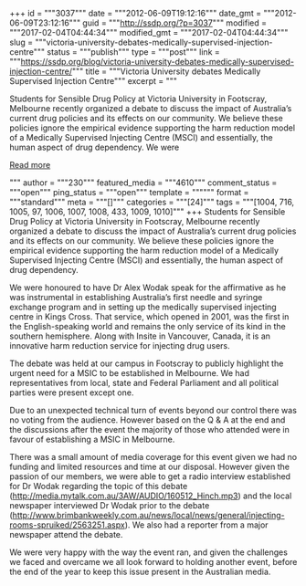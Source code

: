 +++
id = """3037"""
date = """2012-06-09T19:12:16"""
date_gmt = """2012-06-09T23:12:16"""
guid = """http://ssdp.org/?p=3037"""
modified = """2017-02-04T04:44:34"""
modified_gmt = """2017-02-04T04:44:34"""
slug = """victoria-university-debates-medically-supervised-injection-centre"""
status = """publish"""
type = """post"""
link = """https://ssdp.org/blog/victoria-university-debates-medically-supervised-injection-centre/"""
title = """Victoria University debates Medically Supervised Injection Centre"""
excerpt = """<p>Students for Sensible Drug Policy at Victoria University in Footscray, Melbourne recently organized a debate to discuss the impact of Australia&#8217;s current drug policies and its effects on our community. We believe these policies ignore the empirical evidence supporting the harm reduction model of a Medically Supervised Injecting Centre (MSCI) and essentially, the human aspect of drug dependency. We were</p>
<div class="h10"></div>
<p><a class="more-link2 flat" href="https://ssdp.org/blog/victoria-university-debates-medically-supervised-injection-centre/">Read more</a></p>
"""
author = """230"""
featured_media = """4610"""
comment_status = """open"""
ping_status = """open"""
template = """"""
format = """standard"""
meta = """[]"""
categories = """[24]"""
tags = """[1004, 716, 1005, 97, 1006, 1007, 1008, 433, 1009, 1010]"""
+++
Students for Sensible Drug Policy at Victoria University in Footscray, Melbourne recently organized a debate to discuss the impact of Australia&#8217;s current drug policies and its effects on our community. We believe these policies ignore the empirical evidence supporting the harm reduction model of a Medically Supervised Injecting Centre (MSCI) and essentially, the human aspect of drug dependency.



We were honoured to have Dr Alex Wodak speak for the affirmative as he was instrumental in establishing Australia&#8217;s first needle and syringe exchange program and in setting up the medically supervised injecting centre in Kings Cross. That service, which opened in 2001, was the first in the English-speaking world and remains the only service of its kind in the southern hemisphere. Along with Insite in Vancouver, Canada, it is an innovative harm reduction service for injecting drug users.

The debate was held at our campus in Footscray to publicly highlight the urgent need for a MSIC to be established in Melbourne. We had representatives from local, state and Federal Parliament and all political parties were present except one.



Due to an unexpected technical turn of events beyond our control there was no voting from the audience. However based on the Q &amp; A at the end and the discussions after the event the majority of those who attended were in favour of establishing a MSIC in Melbourne.

There was a small amount of media coverage for this event given we had no funding and limited resources and time at our disposal. However given the passion of our members, we were able to get a radio interview established for Dr Wodak regarding the topic of this debate (http://media.mytalk.com.au/3AW/AUDIO/160512_Hinch.mp3) and the local newspaper interviewed Dr Wodak prior to the debate (http://www.brimbankweekly.com.au/news/local/news/general/injecting-rooms-spruiked/2563251.aspx). We also had a reporter from a major newspaper attend the debate.



We were very happy with the way the event ran, and given the challenges we faced and overcame we all look forward to holding another event, before the end of the year to keep this issue present in the Australian media.
